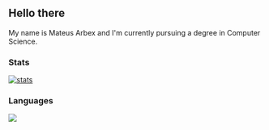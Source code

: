 ## Hello there 
My name is Mateus Arbex and I'm currently pursuing a degree in Computer Science.


### Stats
<a href="https://github.com/anuraghazra/github-readme-stats">
  <img align="center" alt="stats" src="https://github-readme-stats-nu-nine.vercel.app/api?username=mateusarbex&theme=dark&show_icons=true&hide=stars" />
</a>

### Languages

<a href="https://github.com/anuraghazra/github-readme-stats">
  <img align="center" src="https://github-readme-stats-nu-nine.vercel.app/api/top-langs/?username=mateusarbex&theme=dark&layout=compact&card_width=445" />
</a>
